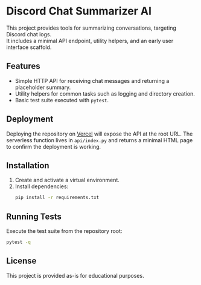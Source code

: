 # Discord Chat Summarizer AI

This project provides tools for summarizing conversations, targeting Discord chat logs.  
It includes a minimal API endpoint, utility helpers, and an early user interface scaffold.

## Features
- Simple HTTP API for receiving chat messages and returning a placeholder summary.
- Utility helpers for common tasks such as logging and directory creation.
- Basic test suite executed with `pytest`.

## Deployment
Deploying the repository on [Vercel](https://vercel.com) will expose the API at the root URL.
The serverless function lives in `api/index.py` and returns a minimal HTML page
to confirm the deployment is working.

## Installation
1. Create and activate a virtual environment.
2. Install dependencies:
   ```bash
   pip install -r requirements.txt
   ```

## Running Tests
Execute the test suite from the repository root:
```bash
pytest -q
```

## License
This project is provided as-is for educational purposes.

